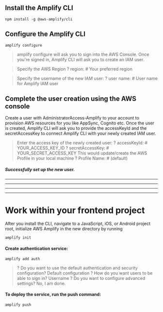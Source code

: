 ## Install the Amplify CLI
    npm install -g @aws-amplify/cli


## Configure the Amplify CLI
    amplify configure

> amplify configure will ask you to sign into the AWS Console.
Once you're signed in, Amplify CLI will ask you to create an IAM user.

> Specify the AWS Region
? region:  # Your preferred region

>Specify the username of the new IAM user:
? user name:  # User name for Amplify IAM user


## Complete the user creation using the AWS console

Create a user with AdministratorAccess-Amplify to your account to provision AWS resources for you like AppSync, Cognito etc.
Once the user is created, Amplify CLI will ask you to provide the accessKeyId and the secretAccessKey to connect Amplify CLI with your newly created IAM user.

> Enter the access key of the newly created user:
? accessKeyId:  # YOUR_ACCESS_KEY_ID
? secretAccessKey:  # YOUR_SECRET_ACCESS_KEY
This would update/create the AWS Profile in your local machine
? Profile Name:  # (default)

##### Successfully set up the new user.
___
___

---

***


# Work within your frontend project

After you install the CLI, navigate to a JavaScript, iOS, or Android project root, initialize AWS Amplify in the new directory by running 

    amplify init

#### Create authentication service:
    amplify add auth

> ? Do you want to use the default authentication and security configuration? Default configuration
? How do you want users to be able to sign in? Username
? Do you want to configure advanced settings?  No, I am done.


#### To deploy the service, run the push command:

    amplify push
